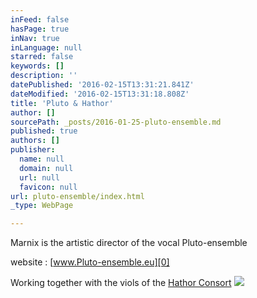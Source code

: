 ```yaml
---
inFeed: false
hasPage: true
inNav: true
inLanguage: null
starred: false
keywords: []
description: ''
datePublished: '2016-02-15T13:31:21.841Z'
dateModified: '2016-02-15T13:31:18.808Z'
title: 'Pluto & Hathor'
author: []
sourcePath: _posts/2016-01-25-pluto-ensemble.md
published: true
authors: []
publisher:
  name: null
  domain: null
  url: null
  favicon: null
url: pluto-ensemble/index.html
_type: WebPage

---
```

Marnix is the artistic director of the vocal Pluto-ensemble

website :   [www.Pluto-ensemble.eu][0]

Working together with the viols of the  [Hathor Consort][1]
![](https://s3-us-west-2.amazonaws.com/the-grid-img/p/d4d4e550c82d5a01dc025a3e60ea7719b0dda944.jpg)

[0]: http://www.pluto-ensemble.eu/
[1]: http://www.hathor-consort.eu/